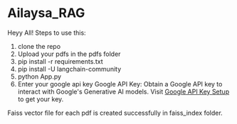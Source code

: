 # Ailaysa_RAG
Heyy All! Steps to use this:

1. clone the repo
2. Upload your pdfs in the pdfs folder
3. pip install -r requirements.txt
4. pip install -U langchain-community
5. python App.py
6. Enter your google api key
Google API Key: Obtain a Google API key to interact with Google's Generative AI models. Visit [Google API Key Setup](https://makersuite.google.com/app/apikey) to get your key.

Faiss vector file for each pdf is created successfully in faiss_index folder.

